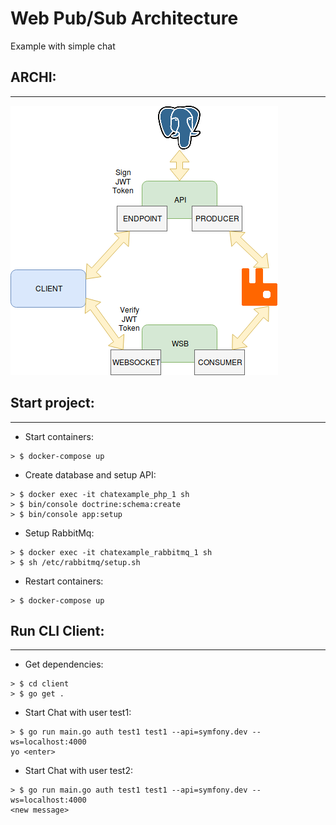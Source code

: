# Web Pub/Sub Architecture
Example with simple chat

## ARCHI:
---
![schema](docs/schema.png)

## Start project:
---

* Start containers:
```
> $ docker-compose up
```
* Create database and setup API:
```
> $ docker exec -it chatexample_php_1 sh
> $ bin/console doctrine:schema:create
> $ bin/console app:setup
```
* Setup RabbitMq:
```
> $ docker exec -it chatexample_rabbitmq_1 sh
> $ sh /etc/rabbitmq/setup.sh
```

* Restart containers:
```
> $ docker-compose up
```

## Run CLI Client:
---

* Get dependencies:
```
> $ cd client
> $ go get .
```

* Start Chat with user test1:
```
> $ go run main.go auth test1 test1 --api=symfony.dev --ws=localhost:4000
yo <enter>
```

* Start Chat with user test2:
```
> $ go run main.go auth test1 test1 --api=symfony.dev --ws=localhost:4000
<new message>
```
